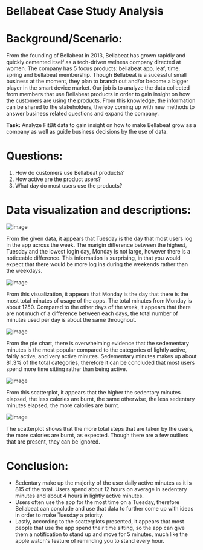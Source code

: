 # Bellabeat Case Study Analysis

# Background/Scenario:
From the founding of Bellabeat in 2013, Bellabeat has grown rapidly and quickly cemented itself as a tech-driven welness company directed at women. 
The company has 5 focus products: bellabeat app, leaf, time, spring and bellabeat membership. Though Bellabeat is a sucessful small business at the moment,
they plan to branch out and/or become a bigger player in the smart device market. Our job is to analyze the data collected from members that use Bellabeat
products in order to gain insight on how the customers are using the products. From this knowledge, the information can be shared to the stakeholders, thereby
coming up with new methods to answer business related questions and expand the company. 

**Task:** Analyze FitBit data to gain insight on how to make Bellabeat grow as a company as well as guide business decisions by the use of data. 

# Questions:
1. How do customers use Bellabeat products?
2. How active are the product users?
3. What day do most users use the products?

# Data visualization and descriptions:

![image](https://user-images.githubusercontent.com/115594312/210666988-8e6c33ce-6ca3-4b9c-a1cc-7183cf64e153.png)

From the given data, it appears that Tuesday is the day that most users log in the app across the week. The marigin difference between the highest, Tuesday 
and the lowest login day, Monday is not large, however there is a noticeable difference. This information is surprising, in that you would expect that 
there would be more log ins during the weekends rather than the weekdays. 

![image](https://user-images.githubusercontent.com/115594312/210668940-117e439a-4195-47fe-82d6-03ed1fab28f8.png)

From this visualization, it appears that Monday is the day that there is the most total minutes of usage of the apps. The total minutes from Monday is about
1250. Compared to the other days of the week, it appears that there are not much of a difference between each days, the total number of minutes used per day
is about the same throughout. 

![image](https://user-images.githubusercontent.com/115594312/210669965-50d56b87-d395-4890-9a29-3d53c42a3184.png)

From the pie chart, there is overwhelming evidence that the sedementary minutes is the most popular compared to the categories of lightly active, fairly
active, and very active minutes. Sedementary minutes makes up about 81.3% of the total categories, therefore it can be concluded that most users spend more
time sitting rather than being active. 

![image](https://user-images.githubusercontent.com/115594312/210671254-47454445-74ed-4638-8cc4-50448cfbb3b2.png)

From this scatterplot, it appears that the higher the sedentary minutes elapsed, the less calories are burnt, the same otherwise, the less sedentary 
minutes elapsed, the more calories are burnt. 

![image](https://user-images.githubusercontent.com/115594312/210672678-19b622e3-260a-4474-843b-b1bd3ee9ecef.png)

The scatterplot shows that the more total steps that are taken by the users, the more calories are burnt, as expected. Though there are a few outliers
that are present, they can be ignored. 

# Conclusion:

* Sedentary make up the majority of the user daily active minutes as it is 815 of the total. Users spend about 12 hours on average in sedentary minutes
and about 4 hours in lightly active minutes. 
* Users often use the app for the most time on a Tuesday, therefore Bellabeat can conclude and use that data to further come up with ideas in order
to make Tuesday a priority.
* Lastly, according to the scatterplots presented, it appears that most people that use the app spend their time sitting, so the app can give them 
a notification to stand up and move for 5 minutes, much like the apple watch's feature of reminding you to stand every hour. 

